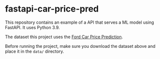 # fastapi-car-price-pred

This repository contains an example of a API that serves a ML model using FastAPI. It uses Python 3.9.

The dataset this project uses the [Ford Car Price Prediction](https://www.kaggle.com/datasets/adhurimquku/ford-car-price-prediction). 

Before running the project, make sure you download the dataset above and place it in the `data/` directory.
